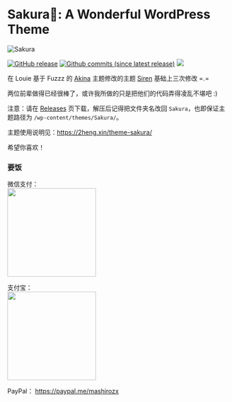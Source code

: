 ﻿Sakura🌸: A Wonderful WordPress Theme
===

![Sakura](https://view.moezx.cc/images/2018/05/26/sakura.png)

[![GitHub release](https://img.shields.io/github/release/mashirozx/Sakura.svg?style=flat-square)](https://github.com/mashirozx/Sakura/releases/latest)
[![Github commits (since latest release)](https://img.shields.io/github/commits-since/mashirozx/Sakura/latest.svg?style=flat-square)](https://github.com/mashirozx/Sakura/commits/)
[![](https://data.jsdelivr.com/v1/package/gh/moezx/cdn/badge)](https://www.jsdelivr.com/package/gh/moezx/cdn)

在 Louie 基于 Fuzzz 的 [Akina](http://www.akina.pw/themeakina) 主题修改的主题 [Siren](https://github.com/louie-senpai/Siren) 基础上三次修改 =.=

两位前辈做得已经很棒了，或许我所做的只是把他们的代码弄得凌乱不堪吧 :)

注意：请在 [Releases](https://github.com/mashirozx/Sakura/releases) 页下载，解压后记得把文件夹名改回 `Sakura`，也即保证主题路径为 `/wp-content/themes/Sakura/`。

主题使用说明见：<https://2heng.xin/theme-sakura/>

希望你喜欢！

### 要饭

微信支付：  
<img src="https://view.moezx.cc/images/2018/05/28/WeChanQR.png" width="200"/>

支付宝：  
<img src="https://view.moezx.cc/images/2018/05/28/AliPayQR.jpg" width="200"/>

PayPal：
https://paypal.me/mashirozx
